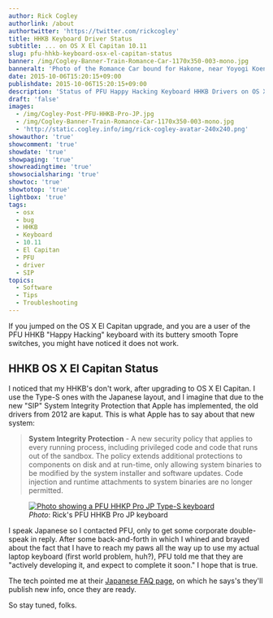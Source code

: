 ```yaml
---
author: Rick Cogley
authorlink: /about
authortwitter: 'https://twitter.com/rickcogley'
title: HHKB Keyboard Driver Status
subtitle: ... on OS X El Capitan 10.11
slug: pfu-hhkb-keyboard-osx-el-capitan-status
banner: /img/Cogley-Banner-Train-Romance-Car-1170x350-003-mono.jpg
banneralt: 'Photo of the Romance Car bound for Hakone, near Yoyogi Koen stop, by Rick Cogley.'
date: 2015-10-06T15:20:15+09:00
publishdate: 2015-10-06T15:20:15+09:00
description: 'Status of PFU Happy Hacking Keyboard HHKB Drivers on OS X El Capitan, a post by Rick Cogley.'
draft: 'false'
images:
  - /img/Cogley-Post-PFU-HHKB-Pro-JP.jpg
  - /img/Cogley-Banner-Train-Romance-Car-1170x350-003-mono.jpg
  - 'http://static.cogley.info/img/rick-cogley-avatar-240x240.png'
showauthor: 'true'
showcomment: 'true'
showdate: 'true'
showpaging: 'true'
showreadingtime: 'true'
showsocialsharing: 'true'
showtoc: 'true'
showtotop: 'true'
lightbox: 'true'
tags:
  - osx
  - bug
  - HHKB
  - Keyboard
  - 10.11
  - El Capitan
  - PFU
  - driver
  - SIP
topics:
  - Software
  - Tips
  - Troubleshooting
---
```


If you jumped on the OS X El Capitan upgrade, and you are a user of the PFU HHKB "Happy Hacking" keyboard with its buttery smooth Topre switches, you might have noticed it does not work.

<!--more-->

## HHKB OS X El Capitan Status

I noticed that my HHKB's don't work, after upgrading to OS X El Capitan. I use the Type-S ones with the Japanese layout, and I imagine that due to the new "SIP" System Integrity Protection that Apple has implemented, the old drivers from 2012 are kaput. This is what Apple has to say about that new system:

> **System Integrity Protection** - A new security policy that applies to every running process, including privileged code and code that runs out of the sandbox. The policy extends additional protections to components on disk and at run-time, only allowing system binaries to be modified by the system installer and software updates. Code injection and runtime attachments to system binaries are no longer permitted.

<figure class="photo-inline-right">
  <a href="/img/Cogley-Post-PFU-HHKB-Pro-JP.jpg" title="" data-lightbox="set1" data-title="PFU HHKP Pro JP Type-S keyboard"><img class="photo300 pure-img" src="/img/Cogley-Post-PFU-HHKB-Pro-JP.jpg" alt="Photo showing a PFU HHKP Pro JP Type-S keyboard" ></a>
  <figcaption><em>Photo</em>: Rick's PFU HHKB Pro JP keyboard</figcaption>
</figure>

I speak Japanese so I contacted PFU, only to get some corporate double-speak in reply. After some back-and-forth in which I whined and brayed about the fact that I have to reach my paws all the way up to use my actual laptop keyboard (first world problem, huh?), PFU told me that they are "actively developing it, and expect to complete it soon." I hope that is true.

The tech pointed me at their [Japanese FAQ page](http://www.pfu.fujitsu.com/hhkeyboard/hhkb_support/faq_el_capitan.html), on which he says's they'll publish new info, once they are ready.

So stay tuned, folks.
